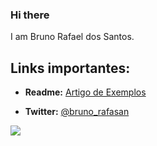 ### Hi there
I am Bruno Rafael dos Santos. 

## Links importantes:

- **Readme:** [Artigo de Exemplos](https://raullesteves.medium.com/github-como-fazer-um-readme-md-bonit%C3%A3o-c85c8f154f8) 

- **Twitter:** 	[@bruno_rafasan](https://twitter.com/bruno_rafasan)

![](https://img.icons8.com/clouds/2x/twitter.png)

<!--

#### Readme:
- [Artigo de exemplos](https://raullesteves.medium.com/github-como-fazer-um-readme-md-bonit%C3%A3o-c85c8f154f8) 

#### Twitter:

- [@bruno_rafasan](https://twitter.com/bruno_rafasan) 
- ![](https://img.icons8.com/clouds/2x/twitter.png)

<!--
**bruniculos08/bruniculos08** is a ✨ _special_ ✨ repository because its `README.md` (this file) appears on your GitHub profile.

Here are some ideas to get you started:

- 🔭 I’m currently working on ...
- 🌱 I’m currently learning ...👋
- 👯 I’m looking to collaborate on ...
- 🤔 I’m looking for help with ...
- 💬 Ask me about ...
- 📫 How to reach me: ...
- 😄 Pronouns: ...
- ⚡ Fun fact: ...
-->


